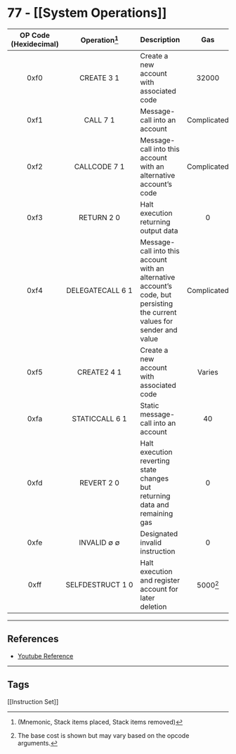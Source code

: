 # 77 - [[System Operations]]
| OP Code (Hexidecimal) |         Operation[^1]          | Description                                                                                                               |     Gas     |
|:---------------------:|:-----------------------------:|:------------------------------------------------------------------------------------------------------------------------- |:-----------:|
|         0xf0          |          CREATE 3 1           | Create a new account with associated code                                                                                 |    32000    |
|         0xf1          |           CALL 7 1            | Message-call into an account                                                                                              | Complicated |
|         0xf2          |         CALLCODE 7 1          | Message-call into this account with an alternative account’s code                                                         | Complicated |
|         0xf3          |          RETURN 2 0           | Halt execution returning output data                                                                                      |      0      |
|         0xf4          | <nobr>DELEGATECALL 6 1</nobr> | Message-call into this account with an alternative account’s code, but persisting the current values for sender and value | Complicated |
|         0xf5          |          CREATE2 4 1          | Create a new account with associated code                                                                                 |   Varies    |
|         0xfa          |        STATICCALL 6 1         | Static message-call into an account                                                                                       |     40      |
|         0xfd          |          REVERT 2 0           | Halt execution reverting state changes but returning data and remaining gas                                               |      0      |
|         0xfe          |          INVALID ∅ ∅          | Designated invalid instruction                                                                                            |      0      |
|         0xff          | <nobr>SELFDESTRUCT 1 0</nobr> | Halt execution and register account for later deletion                                                                    |  5000[^2]   |

[^1]:(Mnemonic, Stack items placed, Stack items removed)
[^2]: The base cost is shown but may vary based on the opcode arguments.

___ 
## References
- [Youtube Reference](https://youtu.be/MFoxW07ICKs?t=956)
___
## Tags
[[Instruction Set]]